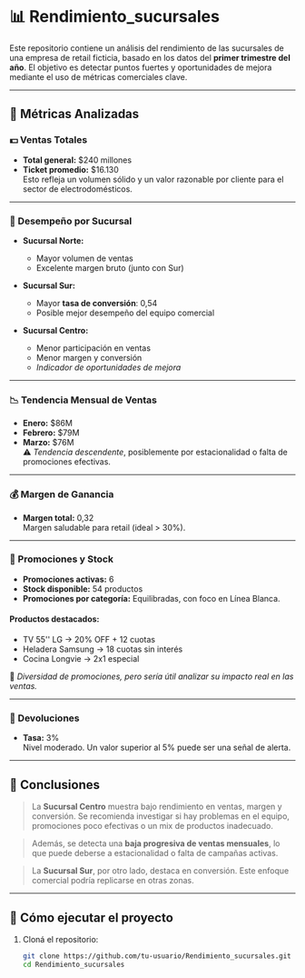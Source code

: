 # 📊 Rendimiento_sucursales

Este repositorio contiene un análisis del rendimiento de las sucursales de una empresa de retail ficticia, basado en los datos del **primer trimestre del año**. El objetivo es detectar puntos fuertes y oportunidades de mejora mediante el uso de métricas comerciales clave.

---

## 📌 Métricas Analizadas

### 💵 Ventas Totales
- **Total general:** $240 millones  
- **Ticket promedio:** $16.130  
Esto refleja un volumen sólido y un valor razonable por cliente para el sector de electrodomésticos.

---

### 🏬 Desempeño por Sucursal

- **Sucursal Norte:**  
  - Mayor volumen de ventas  
  - Excelente margen bruto (junto con Sur)

- **Sucursal Sur:**  
  - Mayor **tasa de conversión**: 0,54  
  - Posible mejor desempeño del equipo comercial

- **Sucursal Centro:**  
  - Menor participación en ventas  
  - Menor margen y conversión  
  - *Indicador de oportunidades de mejora*

---

### 📉 Tendencia Mensual de Ventas
- **Enero:** $86M  
- **Febrero:** $79M  
- **Marzo:** $76M  
⚠️ *Tendencia descendente*, posiblemente por estacionalidad o falta de promociones efectivas.

---

### 💰 Margen de Ganancia
- **Margen total:** 0,32  
Margen saludable para retail (ideal > 30%).

---

### 🛒 Promociones y Stock
- **Promociones activas:** 6  
- **Stock disponible:** 54 productos  
- **Promociones por categoría:** Equilibradas, con foco en Línea Blanca.

#### Productos destacados:
- TV 55'' LG → 20% OFF + 12 cuotas  
- Heladera Samsung → 18 cuotas sin interés  
- Cocina Longvie → 2x1 especial

🧠 *Diversidad de promociones, pero sería útil analizar su impacto real en las ventas.*

---

### 🔁 Devoluciones
- **Tasa:** 3%  
Nivel moderado. Un valor superior al 5% puede ser una señal de alerta.

---

## 📌 Conclusiones

> La **Sucursal Centro** muestra bajo rendimiento en ventas, margen y conversión. Se recomienda investigar si hay problemas en el equipo, promociones poco efectivas o un mix de productos inadecuado.

> Además, se detecta una **baja progresiva de ventas mensuales**, lo que puede deberse a estacionalidad o falta de campañas activas.

> La **Sucursal Sur**, por otro lado, destaca en conversión. Este enfoque comercial podría replicarse en otras zonas.

---

## 🚀 Cómo ejecutar el proyecto

1. Cloná el repositorio:
   ```bash
   git clone https://github.com/tu-usuario/Rendimiento_sucursales.git
   cd Rendimiento_sucursales

